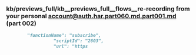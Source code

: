 ### kb/previews_full/kb__previews_full__flows__re-recording from your personal account@auth.har.part060.md.part001.md (part 002)

```md
        "functionName": "subscribe",
                  "scriptId": "2603",
                  "url": "https
```

```
